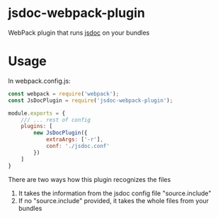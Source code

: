 jsdoc-webpack-plugin
==========================

WebPack plugin that runs [jsdoc](http://usejsdoc.org/) on your bundles

# Usage
In webpack.config.js:
```javascript
const webpack = require('webpack');
const JsDocPlugin = require('jsdoc-webpack-plugin');

module.exports = {
    /// ... rest of config
    plugins: [
        new JsDocPlugin({
            extraArgs: ['-r'],
            conf: './jsdoc.conf'
        })
    ]
}

```

There are two ways how this plugin recognizes the files

1. It takes the information from the jsdoc config file "source.include"
2. If no "source.include" provided, it takes the whole files from your bundles
